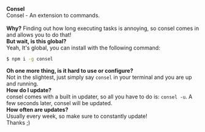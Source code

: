 **Consel**<br>
Consel - An extension to commands.<br><br>
**Why?**
Finding out how long executing tasks is annoying, so consel comes in and allows you to do that!<br>
**But wait, is this global?**<br>
Yeah, It's global, you can install with the following command:
```bash
$ npm i -g consel
``` 
**Oh one more thing, is it hard to use or configure?**<br>
Not in the slightest, just simply say `consel` in your terminal and you are up and running.<br>
**How do I update?**<br>
consel comes with a built in updater, so all you have to do is: `consel -u`. A few seconds later, consel will be updated.<br>
**How often are updates?**<br>
Usually every week, so make sure to constantly update!<br>
Thanks ;)